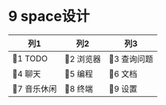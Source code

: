 # 9 space设计

| 列1         | 列2       | 列3         |
| ----------- | --------- | ----------- |
| 1 TODO     | 󰇧2 浏览器 | 󱍋3 查询问题 |
| 󰭹4 聊天     | 󰨞5 编程   | 󰧮6 文档     |
| 7 音乐休闲 | 8 终端   | 9 设置     |
